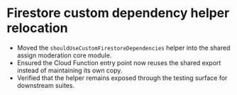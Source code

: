 # Firestore custom dependency helper relocation

- Moved the `shouldUseCustomFirestoreDependencies` helper into the shared assign moderation core module.
- Ensured the Cloud Function entry point now reuses the shared export instead of maintaining its own copy.
- Verified that the helper remains exposed through the testing surface for downstream suites.
